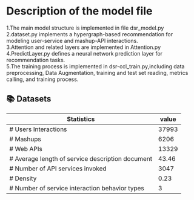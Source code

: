 # Description of the model file
1.The main model structure is implemented in file dsr_model.py<br>
2.dataset.py implements a hypergraph-based recommendation for modeling user-service and mashup-API interactions.<br>
3.Attention and related layers are implemented in Attention.py<br>
4.PredictLayer.py defines a neural network prediction layer for recommendation tasks.<br>
5.The training process is implemented in dsr-ccl_train.py,including data preprocessing, Data Augmentation, training and test set reading, metrics calling, and training process.<br>

## 📚 Datasets

| Statistics                                       |   value     | 
| -------------------------------------------------| ----------- | 
| # Users Interactions                             |   37993     | 
| # Mashups                                        |   6206      |
| # Web APIs                                       |   13329     |
| # Average length of service description document |   43.46     |         
| # Number of API services invoked                 |   3047      | 
| # Density                                        |   0.23      | 
| # Number of service interaction behavior types   |   3         | 

